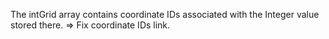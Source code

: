 The intGrid array contains coordinate IDs associated with the Integer value stored there.
=> Fix coordinate IDs link.

